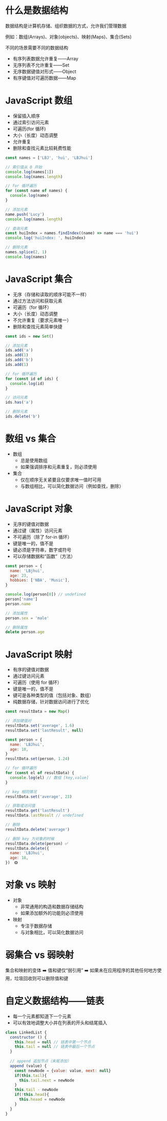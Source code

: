 # 什么是数据结构

数据结构是计算机存储、组织数据的方式，允许我们管理数据

例如：数组(Arrays)、对象(objects)、映射(Maps)、集合(Sets)

不同的场景需要不同的数据结构

- 有序列表数据允许重复——Array
- 无序列表不允许重复——Set
- 无序数据键值对形式——Object
- 有序键值对可遍历数据——Map

# JavaScript 数组

- 保留插入顺序
- 通过索引访问元素
- 可遍历(for 循环)
- 大小（长度）动态调整
- 允许重复
- 删除和查找元素比较耗费性能

```javascript
const names = ['LBJ', 'hui', 'LBJhui']

// 索引值从 0 开始
console.log(names[1])
console.log(names.length)

// for 循环遍历
for (const name of names) {
  console.log(name)
}

// 添加元素
name.push('Lucy')
console.log(names.length)

// 查询元素
const huiIndex = names.findIndex((name) => name === 'hui')
console.log('huiIndex: ', huiIndex)

// 删除元素
names.splice(2, 1)
console.log(names)
```

# JavaScript 集合

- 无序（存储和读取的顺序可能不一样）
- 通过方法访问和获取元素
- 可遍历（for 循环）
- 大小（长度）动态调整
- 不允许重复（要求元素唯一）
- 删除和查找元素简单快捷

```javascript
const ids = new Set()

// 添加元素
ids.add('a')
ids.add(1)
ids.add('b')
ids.add(1)

// for 循环遍历
for (const id of ids) {
  console.log(id)
}

// 访问元素
ids.has('a')

// 删除元素
ids.delete('b')
```

# 数组 vs 集合

- 数组
  - 总是使用数组
  - 如果强调排序和元素重复，则必须使用
- 集合
  - 仅在顺序无关紧要且仅要求唯一值时可用
  - 与数组相比，可以简化数据访问（例如查找，删除）

# JavaScript 对象

- 无序的键值对数据
- 通过键（属性）访问元素
- 不可遍历（除了 for-in 循环）
- 键是唯一的，值不是
- 键必须是字符串，数字或符号
- 可以存储数据和“函数”（方法）

```javascript
const person = {
  name: 'LBjhui',
  age: 23,
  hobbies: ['NBA', 'Music'],
}

console.log(person[0]) // undefined
person['name']
person.name

// 添加属性
person.sex = 'male'

// 删除属性
delete person.age
```

# JavaScript 映射

- 有序的键值对数据
- 通过键访问元素
- 可遍历（使用 for 循环）
- 键是唯一的，值不是
- 键可是各种类型的值（包括对象、数组）
- 纯数据存储，针对数据访问进行了优化

```javascript
const resultData = new Map()

// 添加键值对
resultData.set('average', 1.6)
resultData.set('lastResult', null)

const person = {
  name: 'LBJhui',
  age: 18,
}
resultData.set(person, 1.24)

// for 循环遍历
for (const el of resultData) {
  console.log(el) // 数组 [key,value]
}

// key 相同情况
resultData.set('average', 23)

// 获取或访问值
resultData.get('lastResult')
resultData.lastResult // undefined

// 删除
resultData.delete('average')

// 删除 key 为对象的时候
resultData.delete(person) ✅
resultData.delete({
  name: 'LBJhui',
  age: 18,
})  ❎
```

# 对象 vs 映射

- 对象
  - 非常通用的构造和数据存储结构
  - 如果添加额外的功能则必须使用
- 映射
  - 专注于数据存储
  - 与对象相比，可以简化数据访问

# 弱集合 vs 弱映射

集合和映射的变体 ➡️ 值和键仅“弱引用” ➡️ 如果未在应用程序的其他任何地方使用，垃圾回收则可以删除值和键

# 自定义数据结构——链表

- 每一个元素都知道下一个元素
- 可以有效地调整大小并在列表的开头和结尾插入

```JavaScript
class LinkedList {
  constructor () {
    this.head = null // 链表中第一个节点
    this.tail = null // 链表中最后一个节点
  }
  
  // append 追加节点（末尾添加）
  append (value) {
    const newNode = {value: value, next: null}
    if(this.tail){
      this.tail.next = newNode
    }
    this.tail - newNode
    if(!this.head){
      this.heaad = newNode
    }
  }
}
```

